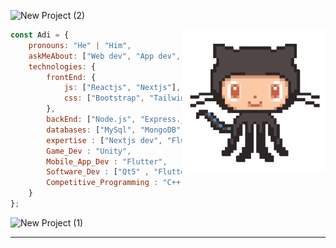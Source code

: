 ![New Project (2)](https://i.imgur.com/ejCSgN8.png)

<img align='right' src="https://raw.githubusercontent.com/iCharlesZ/FigureBed/master/img/octocat.gif" width="230">

```javascript
const Adi = {
    pronouns: "He" | "Him",
    askMeAbout: ["Web dev", "App dev", "Game dev", "Software dev"],
    technologies: {
        frontEnd: {
            js: ["Reactjs", "Nextjs"],
            css: ["Bootstrap", "Tailwind CSS", "Material Ui", "Mantine Dev"]
        },
        backEnd: ["Node.js", "Express.js" ,"Django", "Nestjs", "Golang" ],
        databases: ["MySql", "MongoDB" , "Firebase"],
        expertise : ["Nextjs dev", "Flutter dev"],
        Game_Dev : "Unity",
        Mobile_App_Dev : "Flutter",
        Software_Dev : ["Qt5" , "Flutter" , "Electron.js"],
        Competitive_Programming : "C++"
    }
};
```


![New Project (1)](https://i.imgur.com/Itis6tB.png)

---

